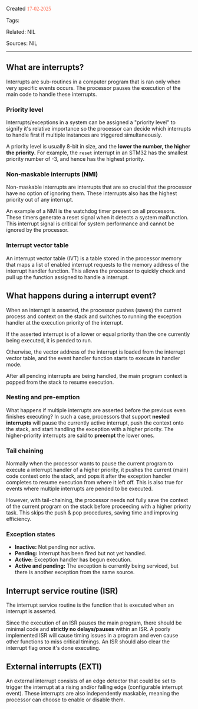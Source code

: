 
Created <font style="color:tomato; font-family:Consolas;">17-02-2025</font>

Tags: 

Related: NIL

Sources: NIL

****

## What are interrupts?

Interrupts are sub-routines in a computer program that is ran only when very specific events occurs. The processor pauses the execution of the main code to handle these interrupts.

### Priority level

Interrupts/exceptions in a system can be assigned a "priority level" to signify it's relative importance so the processor can decide which interrupts to handle first if multiple instances are triggered simultaneously.

A priority level is usually 8-bit in size, and the **lower the number, the higher the priority.** For example, the `reset` interrupt in an STM32 has the smallest priority number of -3, and hence has the highest priority.

### Non-maskable interrupts (NMI)

Non-maskable interrupts are interrupts that are so crucial that the processor have no option of ignoring them. These interrupts also has the highest priority out of any interrupt.

An example of a NMI is the watchdog timer present on all processors. These timers generate a reset signal when it detects a system malfunction. This interrupt signal is critical for system performance and cannot be ignored by the processor.

### Interrupt vector table

An interrupt vector table (IVT) is a table stored in the processor memory that maps a list of enabled interrupt requests to the memory address of the interrupt handler function. This allows the processor to quickly check and pull up the function assigned to handle a interrupt.

## What happens during a interrupt event?

When an interrupt is asserted, the processor pushes (saves) the current process and context on the stack and switches to running the exception handler at the execution priority of the interrupt.

If the asserted interrupt is of a lower or equal priority than the one currently being executed, it is pended to run.

Otherwise, the vector address of the interrupt is loaded from the interrupt vector table, and the event handler function starts to execute in handler mode.

After all pending interrupts are being handled, the main program context is popped from the stack to resume execution.

### Nesting and pre-emption

What happens if multiple interrupts are asserted before the previous even finishes executing? In such a case, processors that support **nested interrupts** will pause the currently active interrupt, push the context onto the stack, and start handling the exception with a higher priority. The higher-priority interrupts are said to **preempt** the lower ones.

### Tail chaining

Normally when the processor wants to pause the current program to execute a interrupt handler of a higher priority, it pushes the current (main) code context onto the stack, and pops it after the exception handler completes to resume execution from where it left off. This is also true for events where multiple interrupts are pended to be executed.

However, with tail-chaining, the processor needs not fully save the context of the current program on the stack before proceeding with a higher priority task. This skips the push & pop procedures, saving time and improving efficiency.

### Exception states

- **Inactive:** Not pending nor active.
- **Pending:** Interrupt has been fired but not yet handled.
- **Active:** Exception handler has begun execution.
- **Active and pending:** The exception is currently being serviced, but there is another exception from the same source.


## Interrupt service routine (ISR)

The interrupt service routine is the function that is executed when an interrupt is asserted. 

Since the execution of an ISR pauses the main program, there should be minimal code and **strictly no delays/pauses** within an ISR. A poorly implemented ISR will cause timing issues in a program and even cause other functions to miss critical timings. An ISR should also clear the interrupt flag once it's done executing.

## External interrupts (EXTI)

An external interrupt consists of an edge detector that could be set to trigger the interrupt at a rising and/or falling edge (configurable interrupt event). These interrupts are also independently maskable, meaning the processor can choose to enable or disable them.





